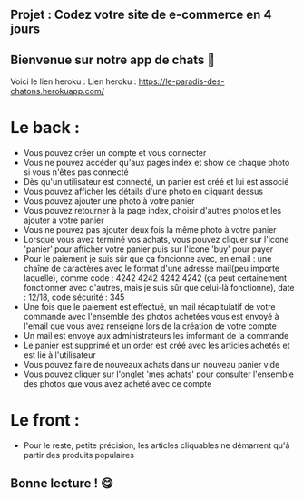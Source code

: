 ## Projet : Codez votre site de e-commerce en 4 jours

## Bienvenue sur notre app de chats :heartbeat:

Voici le lien heroku :
Lien heroku :  https://le-paradis-des-chatons.herokuapp.com/

# Le back :
* Vous pouvez créer un compte et vous connecter
* Vous ne pouvez accéder qu'aux pages index et show de chaque photo si vous n'êtes pas connecté
* Dès qu'un utilisateur est connecté, un panier est créé et lui est associé
* Vous pouvez afficher les détails d'une photo en cliquant dessus
* Vous pouvez ajouter une photo à votre panier
* Vous pouvez retourner à la page index, choisir d'autres photos et les ajouter à votre panier
* Vous ne pouvez pas ajouter deux fois la même photo à votre panier
* Lorsque vous avez terminé vos achats, vous pouvez cliquer sur l'icone 'panier' pour afficher votre panier puis sur l'icone 'buy' pour payer
* Pour le paiement je suis sûr que ça foncionne avec, en email : une chaîne de caractères avec le format d'une adresse mail(peu importe laquelle), comme code : 4242 4242 4242 4242 (ça peut certainement fonctionner avec d'autres, mais je suis sûr que celui-là fonctionne), date : 12/18, code sécurité : 345
* Une fois que le paiement est effectué, un mail récapitulatif de votre commande avec l'ensemble des photos achetées vous est envoyé à l'email que vous avez renseigné lors de la création de votre compte
* Un mail est envoyé aux administrateurs les imformant de la commande
* Le panier est supprimé et un order est créé avec les articles achetés et est lié à l'utilisateur
* Vous pouvez faire de nouveaux achats dans un nouveau panier vide
* Vous pouvez cliquer sur l'onglet 'mes achats' pour consulter l'ensemble des photos que vous avez acheté avec ce compte

# Le front : 
* Pour le reste, petite précision, les articles cliquables ne démarrent qu'à partir des produits populaires

## Bonne lecture ! :yum:
